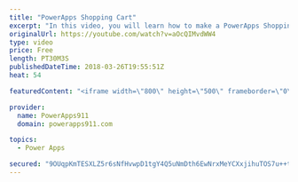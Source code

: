 ```yaml
---
title: "PowerApps Shopping Cart"
excerpt: "In this video, you will learn how to make a PowerApps Shopping Cart app. Not because you want to sell books but because it gives us the opportunity to explore some different behaviors and capabilities of PowerApps. Including:  * Collections * Forms * Text function for formatting currency * Collect function"
originalUrl: https://youtube.com/watch?v=aOcQIMvdWW4
type: video
price: Free
length: PT30M3S
publishedDateTime: 2018-03-26T19:55:51Z
heat: 54

featuredContent: "<iframe width=\"800\" height=\"500\" frameborder=\"0\" src=\"https://www.youtube.com/embed/aOcQIMvdWW4\" allow=\"accelerometer; autoplay; encrypted-media; gyroscope; picture-in-picture\" allowfullscreen></iframe>"

provider:
  name: PowerApps911
  domain: powerapps911.com

topics:
  - Power Apps

secured: "9OUqpKmTESXLZ5r6sNfHvwpD1tgY4Q5uNmDth6EwNrxMeYCXxjihuTOS7u++tAnb3yzzjWv/WdtZibnJiGKyzkhoUK7lVL0/QyuQaE3Wu/fQPYQ1WjqCI2WMc1taPj9V0lX0jUZOK00TZnNlc6cmqkCkxSgyEPvATDZsvF/S3WdiJy8SJRWalkgAthHiFnNYQVcRigonNi0V/EQ2bZGUoxFTeJEuGFvHKFEzInQtYsLJP/Cl4QOMa7d2Ovin5QwVCMAQsfHefOPby97vShWcDRn+LAnQ7GfD7q5Yfv+JiPPJUfd9y2RT0BmVew8q14l2+xoptkW7fLDOAegrdIN+F8O5nAgWWe5DE2QZmp5sd+4hEWaPtH7zEcguUjAwT2m6a4U38zAvRyNN0Yuy/t4uzA==;KgYuJFM+dyStQVZJ/v+Kyw=="
---
```



